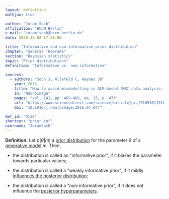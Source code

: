 ```yaml
---
layout: definition
mathjax: true

author: "Joram Soch"
affiliation: "BCCN Berlin"
e_mail: "joram.soch@bccn-berlin.de"
date: 2020-12-02 17:28:00

title: "Informative and non-informative prior distribution"
chapter: "General Theorems"
section: "Bayesian statistics"
topic: "Prior distributions"
definition: "Informative vs. non-informative"

sources:
  - authors: "Soch J, Allefeld C, Haynes JD"
    year: 2016
    title: "How to avoid mismodelling in GLM-based fMRI data analysis: cross-validated Bayesian model selection"
    in: "NeuroImage"
    pages: "vol. 141, pp. 469-489, eq. 15, p. 473"
    url: "https://www.sciencedirect.com/science/article/pii/S1053811916303615"
    doi: "10.1016/j.neuroimage.2016.07.047"

def_id: "D118"
shortcut: "prior-inf"
username: "JoramSoch"
---
```



**Definition:** Let $p(\theta \vert m)$ a [prior distribution](/D/prior) for the parameter $\theta$ of a [generative model](/D/gm) $m$. Then,

* the distribution is called an "informative prior", if it biases the parameter towards particular values;

* the distribution is called a "weakly informative prior", if it mildly [influences the posterior distribution](/P/post-jl);

* the distribution is called a "non-informative prior", if it does not influence the [posterior hyperparameters](/D/post).